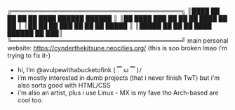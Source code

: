 ╔═══════════════════════════════════════╗
║████ ██  ██ ██  ██ ████  ██████ ██████ ║
║██    ████  ███ ██ ██ ██ ████   ██  ██ ║
║██     ██   ██ ███ ██ ██ ██     █████  ║
║█████  ██   ██  ██ ████  ██████ ██  ███║
╚═══════════════════════════════════════╝
main personal website: https://cynderthekitsune.neocities.org/ (this is soo broken lmao i'm trying to fix it-)
- hi, I’m @avulpewithabucketofink ( ▔ ω ▔ )ﾉ
- i’m mostly interested in dumb projects (that i never finish TwT) but i'm also sorta good with HTML/CSS
- i'm also an artist, plus i use Linux - MX is my fave tho Arch-based are cool too.
